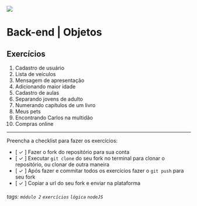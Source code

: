 ![](https://i.imgur.com/xG74tOh.png)

# Back-end | Objetos

## Exercícios

1. Cadastro de usuário
2. Lista de veículos
3. Mensagem de apresentação
4. Adicionando maior idade
5. Cadastro de aulas
6. Separando jovens de adulto
7. Numerando capítulos de um livro
8. Meus pets
9. Encontrando Carlos na multidão
10. Compras online

---

Preencha a checklist para fazer os exercícios:

-   [ ✓ ] Fazer o fork do repositório para sua conta
-   [ ✓ ] Executar `git clone` do seu fork no terminal para clonar o repositório, ou clonar de outra maneira
-   [ ✓ ] Após fazer e commitar todos os exercícios fazer o `git push` para seu fork
-   [ ✓ ] Copiar a url do seu fork e enviar na plataforma

###### tags: `módulo 2` `exercícios` `lógica` `nodeJS`
